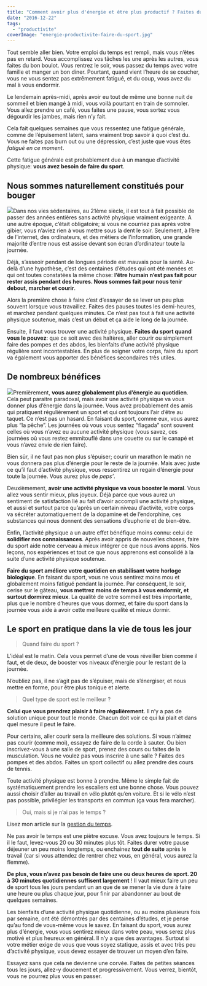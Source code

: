 ```yaml
---
title: "Comment avoir plus d'énergie et être plus productif ? Faites du sport !"
date: "2016-12-22"
tags:
  - "productivite"
coverImage: "energie-productivite-faire-du-sport.jpg"
---
```


Tout semble aller bien. Votre emploi du temps est rempli, mais vous n’êtes pas en retard. Vous accomplissez vos tâches les une après les autres, vous faites du bon boulot. Vous rentrez le soir, vous passez du temps avec votre famille et manger un bon diner. Pourtant, quand vient l’heure de se coucher, vous ne vous sentez pas extrêmement fatigué, et du coup, vous avez du mal à vous endormir. <!--more-->

Le lendemain après-midi, après avoir eu tout de même une bonne nuit de sommeil et bien mangé à midi, vous voilà pourtant en train de somnoler. Vous allez prendre un café, vous faites une pause, vous sortez vous dégourdir les jambes, mais rien n’y fait.

Cela fait quelques semaines que vous ressentez une fatigue générale, comme de l’épuisement latent, sans vraiment trop savoir à quoi c’est du. Vous ne faites pas burn out ou une dépression, c’est juste que vous êtes _fatigué en ce moment_.

Cette fatigue générale est probablement due à un manque d’activité physique: **vous avez besoin de faire du sport**.

## Nous sommes naturellement constitués pour bouger

![](images/hommes-prehistoriques.jpg)Dans nos vies sédentaires, au 21ème siècle, il est tout à fait possible de passer des années entières sans activité physique vraiment exigeante. A une autre époque, c’était obligatoire; si vous ne courriez pas après votre gibier, vous n’aviez rien à vous mettre sous la dent le soir. Seulement, à l’ère de l’internet, des ordinateurs, et des métiers de l’information, une grande majorité d’entre nous est assise devant son écran d’ordinateur toute la journée.

Déjà, s’asseoir pendant de longues période est mauvais pour la santé. Au-delà d’une hypothèse, c’est des centaines d’études qui ont été menées et qui ont toutes constatées la même chose: **l’être humain n’est pas fait pour rester assis pendant des heures. Nous sommes fait pour nous tenir debout, marcher et courir**.

Alors la première chose à faire c’est d’essayer de se lever un peu plus souvent lorsque vous travaillez. Faites des pauses toutes les demi-heures, et marchez pendant quelques minutes. Ce n’est pas tout à fait une activité physique soutenue, mais c’est un début et ça aide le long de la journée.

Ensuite, il faut vous trouver une activité physique. **Faites du sport quand vous le pouvez**: que ce soit avec des haltères, aller courir ou simplement faire des pompes et des abdos, les bienfaits d’une activité physique régulière sont incontestables. En plus de soigner votre corps, faire du sport va également vous apporter des bénéfices secondaires très utiles.

## De nombreux bénéfices

![](images/energie-activite-physique.jpg)Premièrement, **vous aurez globalement plus d’énergie au quotidien**. Cela peut paraitre paradoxal, mais avoir une activité physique va vous donner plus d’énergie dans la journée. Vous avez probablement des amis qui pratiquent régulièrement un sport et qui ont toujours l’air d’être au taquet. Ce n’est pas un hasard. En faisant du sport, comme eux, vous aurez plus “la pêche”. Les journées où vous vous sentez “flagada” sont souvent celles où vous n’avez eu aucune activité physique (vous savez, ces journées où vous restez emmitouflé dans une couette ou sur le canapé et vous n’avez envie de rien faire).

Bien sûr, il ne faut pas non plus s’épuiser; courir un marathon le matin ne vous donnera pas plus d’énergie pour le reste de la journée. Mais avec juste ce qu’il faut d’activité physique, vous ressentirez un regain d’énergie pour toute la journée. Vous aurez plus de _peps’_.

Deuxièmement, **avoir une activité physique va vous booster le moral**. Vous allez vous sentir mieux, plus joyeux. Déjà parce que vous aurez un sentiment de satisfaction lié au fait d’avoir accompli une activité physique, et aussi et surtout parce qu’après un certain niveau d’activité, votre corps va sécréter automatiquement de la dopamine et de l’endorphine, ces substances qui nous donnent des sensations d’euphorie et de bien-être.

Enfin, l’activité physique a un autre effet bénéfique moins connu: celui de **solidifier nos connaissances**. Après avoir appris de nouvelles choses, faire du sport aide notre cerveau à mieux intégrer ce que nous avons appris. Nos leçons, nos expériences et tout ce que nous apprenons est consolidé à la suite d’une activité physique soutenue.

**Faire du sport améliore votre quotidien en stabilisant votre horloge biologique**. En faisant du sport, vous ne vous sentirez moins mou et globalement moins fatigué pendant la journée. Par conséquent, le soir, cerise sur le gâteau, **vous mettrez moins de temps à vous endormir, et surtout dormirez mieux**. La qualité de votre sommeil est très importante, plus que le nombre d’heures que vous dormez, et faire du sport dans la journée vous aide à avoir cette meilleure qualité et mieux dormir.

## Le sport en pratique dans la vie de tous les jour

> Quand faire du sport ?

L’idéal est le matin. Cela vous permet d’une de vous réveiller bien comme il faut, et de deux, de booster vos niveaux d’énergie pour le restant de la journée.

N’oubliez pas, il ne s’agit pas de s’épuiser, mais de s’énergiser, et nous mettre en forme, pour être plus tonique et alerte.

> Quel type de sport est le meilleur ?

**Celui que vous prendrez plaisir à faire régulièrement**. Il n’y a pas de solution unique pour tout le monde. Chacun doit voir ce qui lui plait et dans quel mesure il peut le faire.

Pour certains, aller courir sera la meilleure des solutions. Si vous n’aimez pas courir (comme moi), essayez de faire de la corde à sauter. Ou bien inscrivez-vous à une salle de sport, prenez des cours ou faites de la musculation. Vous ne voulez pas vous inscrire à une salle ? Faites des pompes et des abdos. Faites un sport collectif ou allez prendre des cours de tennis.

Toute activité physique est bonne à prendre. Même le simple fait de systématiquement prendre les escaliers est une bonne chose. Vous pouvez aussi choisir d’aller au travail en vélo plutôt qu’en voiture. Et si le vélo n’est pas possible, privilégier les transports en commun (ça vous fera marcher).

> Oui, mais si je n’ai pas le temps ?

Lisez mon article sur la [gestion du temps](https://www.smartrock.fr/blog/devenez-un-pro-de-la-gestion-du-temps-gerez-votre-temps-efficacement/).

Ne pas avoir le temps est une piètre excuse. Vous avez toujours le temps. Si il le faut, levez-vous 20 ou 30 minutes plus tôt. Faites durer votre pause déjeuner un peu moins longtemps, ou enchainez **tout de suite** après le travail (car si vous attendez de rentrer chez vous, en général, vous aurez la flemme).

**De plus, vous n’avez pas besoin de faire une ou deux heures de sport. 20 à 30 minutes quotidiennes suffisent largement** ! Il vaut mieux faire un peu de sport tous les jours pendant un an que de se mener la vie dure à faire une heure ou plus chaque jour, pour finir par abandonner au bout de quelques semaines.

Les bienfaits d’une activité physique quotidienne, ou au moins plusieurs fois par semaine, ont été démontrés par des centaines d’études, et je pense qu’au fond de vous-même vous le savez. En faisant du sport, vous aurez plus d’énergie, vous vous sentirez mieux dans votre peau, vous serez plus motivé et plus heureux en général. Il n’y a que des avantages. Surtout si votre métier exige de vous que vous soyez statique, assis et avec très peu d’activité physique, vous devez essayer de trouver un moyen d’en faire.

Essayez sans que cela ne devienne une corvée. Faites de petites séances tous les jours, allez-y doucement et progressivement. Vous verrez, bientôt, vous ne pourrez plus vous en passer.
